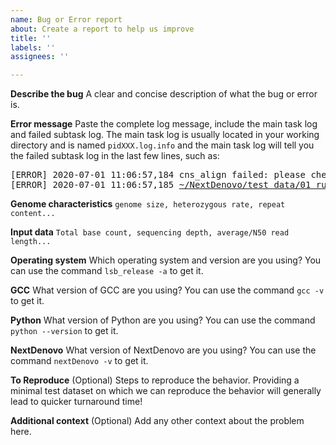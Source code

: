 ```yaml
---
name: Bug or Error report
about: Create a report to help us improve
title: ''
labels: ''
assignees: ''

---
```


**Describe the bug**
A clear and concise description of what the bug or error is.

**Error message**
Paste the complete log message, include the main task log and failed subtask log.
The main task log is usually located  in your working directory and is named `pidXXX.log.info` and the main task log will tell you the failed subtask log in the last few lines, such as:
<pre>
[ERROR] 2020-07-01 11:06:57,184 cns_align failed: please check the following logs:
[ERROR] 2020-07-01 11:06:57,185 <ins>~/NextDenovo/test_data/01_rundir/02.cns_align/02.cns_align.sh.work/cns_align0/nextDenovo.sh.e</ins>
</pre>

**Genome characteristics**
`genome size, heterozygous rate, repeat content...`

**Input data**
`Total base count, sequencing depth, average/N50 read length...`

**Operating system**
Which operating system and version are you using?
You can use the command `lsb_release -a` to get it.

**GCC**
What version of GCC are you using?
You can use the command `gcc -v` to get it.

**Python**
What version of Python are you using?
You can use the command `python --version` to get it.

**NextDenovo**
What version of NextDenovo are you using?
You can use the command `nextDenovo -v` to get it.

**To Reproduce** (Optional)
Steps to reproduce the behavior. Providing a minimal test dataset on which we can reproduce the behavior will generally lead to quicker turnaround time!

**Additional context** (Optional)
Add any other context about the problem here.
